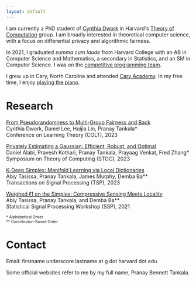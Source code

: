 ```yaml
---
layout: default
---
```


I am currently a PhD student of [Cynthia Dwork](https://dwork.seas.harvard.edu) in Harvard's [Theory of Computation](https://toc.seas.harvard.edu) group. I am broadly interested in theoretical computer science, with a focus on differential privacy and algorithmic fairness.

In 2021, I graduated _summa cum laude_ from Harvard College with an AB in Computer Science and Mathematics, a secondary in Statistics, and an SM in Computer Science. I was on the [competitive programming team](https://cphof.org/profile/codeforces:pbt17).

I grew up in Cary, North Carolina and attended [Cary Academy](https://www.caryacademy.org). In my free time, I enjoy [playing the piano](https://youtu.be/u_9iX6jMtzU).

# Research

[From Pseudorandomness to Multi-Group Fairness and Back](https://proceedings.mlr.press/v195/dwork23a.html)\
    Cynthia Dwork, Daniel Lee, Huijia Lin, Pranay Tankala* \
    Conference on Learning Theory (COLT), 2023

[Privately Estimating a Gaussian: Efficient, Robust, and Optimal](https://doi.org/10.1145/3564246.3585194)\
    Daniel Alabi, Pravesh Kothari, Pranay Tankala, Prayaag Venkat, Fred Zhang*\
    Symposium on Theory of Computing (STOC), 2023

[K-Deep Simplex: Manifold Learning via Local Dictionaries](https://doi.org/10.1109/TSP.2023.3322820)\
    Abiy Tasissa, Pranay Tankala, James Murphy, Demba Ba**\
    Transactions on Signal Processing (TSP), 2023

[Weighed ℓ1 on the Simplex: Compressive Sensing Meets Locality](https://doi.org/10.1109/SSP49050.2021.9513828)\
    Abiy Tasissa, Pranay Tankala, and Demba Ba**\
    Statistical Signal Processing Workshop (SSP), 2021

<span style="font-size:0.75em;">\* Alphabetical Order</span>\
<span style="font-size:0.75em;">** Contribution-Based Order</span>

# Contact

Email: firstname underscore lastname at g dot harvard dot edu

Some official websites refer to me by my full name, Pranay Bennett Tankala.
